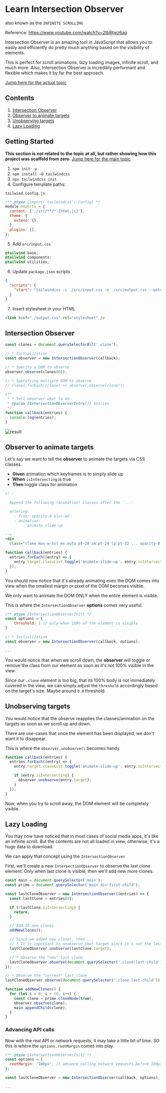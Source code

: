# Learn Intersection Observer

also known as the `INFINITE SCROLLING`

Reference: https://www.youtube.com/watch?v=2IbRtjez6ag

Intersection Observer is an amazing tool in JavaScript
that allows you to easily and efficiently do pretty much anything based on the visibility of elements.

This is perfect for scroll animations, lazy loading images, infinite scroll, and much more.
Also, Intersection Observer is incredibly performant and flexible which makes it by far the best approach.

[Jump here for the actual topic][main]

[main]: #intersection-observer

## Contents

1. [Intersection Observer](#intersection-observer)
2. [Observer to animate targets](#observer-to-animate-targets)
3. [Unobserving targets](#unobserving-targets)
4. [Lazy Loading](#lazy-loading)

## Getting Started

**This section is not related to the topic at all,
but rather showing how this project was scaffold from zero**. [Jump here for the main topic][main]

1. `npm init -y`
2. `npm install -D tailwindcss`
3. `npx tailwindcss init`
4. Configure template paths:

`tailwind.config.js`

```js
/** @type {import('tailwindcss').Config} */
module.exports = {
  content: ['./src/**/*.{html,js}'],
  theme: {
    extend: {},
  },
  plugins: [],
};
```

5. Add `src/input.css`

```css
@tailwind base;
@tailwind components;
@tailwind utilities;
```

6. Update `package.json` scripts

```json
{
  "scripts": {
    "start": "tailwindcss -i ./src/input.css -o ./src/output.css --watch"
  }
}
```

7. Insert stylesheet in your HTML

```html
<link href="./output.css" rel="stylesheet" />
```

## Intersection Observer

```js
const clones = document.querySelectorAll('.clone');

// * Initialization
const observer = new IntersectionObserver(callback);

// * Specify a DOM to observe
observer.observe(clones[0]);

// * Specifying multiple DOM to observe
// clones.forEach((clone) => observer.observe(clone));

/**
 * * Tell observer what to do
 * @param {IntersectionObserverEntry[]} entries
 */
function callback(entries) {
  console.log(entries);
}
```

![result](./rassets/first-order.png)

## Observer to animate targets

Let's say we want to tell the **observer** to animate the targets via CSS classes.

- **Given** animation which keyframes is to simply slide up
- **When** `isIntersecting` is true
- **Then** toggle class for animation

```html
<!-- 

  Append the following (animation) classes after the '...'

  entering: 
    - from: opacity-0 blur-md
    - animation: 
        - animate-slide-up

-->
<div
  class="clone max-w-5xl mx-auto pt-20 sm:pt-24 lg:pt-32 ... opacity-0 blur-md"></div>
```

```js
function callback(entries) {
  entries.forEach((entry) => {
    entry.target.classList.toggle('animate-slide-up', entry.isIntersecting);
  });
}
```

You should now notice that it's already animating even the DOM comes into view when the
smallest margin or pixel of the DOM becomes visible.

We only want to animate the DOM ONLY when the entire element is visible.

This is where the `IntersectionObserver` **options** comes very useful.

```js
/** @type {IntersectionObserverInit} */
const options = {
    threshold: 1 // only when 100% of the element is visible
}

// * Initialization
const observer = new IntersectionObserver(callback, options);

...
```

You would notice that when we scroll down, the **observer** will toggle or remove the class
from our element as soon as it's not 100% visible in the view.

Since our `.clone` element is too big, that its 100% body is not immediately covered in the view,
we can simply adjust the `threshold` accordingly based on the target's size. Maybe around `0.8` threshold.

## Unobserving targets

You would notice that the observe reapplies the classes/animation on the targets
as soon as we scroll up and down.

There are use-cases that once the element has been displayed, we don't want it to disappear.

This is where the `observer.unobserve()` becomes handy.

```js
function callback(entries) {
  entries.forEach((entry) => {
    entry.target.classList.toggle('animate-slide-up', entry.isIntersecting);

    if (entry.isIntersecting) {
      observer.unobserve(entry.target);
    }
  });
}
```

Now, when you try to scroll away, the DOM element will be completely visible.

## Lazy Loading

You may now have noticed that in most cases of social media apps, it's like an infinite scroll.
But the contents are not all loaded in view, otherwise, it's a huge data to download.

We can apply that concept using the `IntersectionObserver`

First, we'll create a new `IntersectionObserver` to observe the last clone element.
Only when last clone is visible, then we'll add new more clones.

```js
const main = document.querySelector('main');
const prime = document.querySelector('main div:first-child');

const lastCloneObserver = new IntersectionObserver((entries) => {
  const lastClone = entries[0];

  if (!lastClone.isIntersecting) {
    return;
  }

  // Add 10 new clones
  addNewClones();

  // Since we added new clones, then ...
  // ! It is important to unobserve that target since it's not the last clone anymore
  lastCloneObserver.unobserve(lastClone.target);

  // * Observe the "new" last clone
  lastCloneObserver.observe(document.querySelector('.clone:last-child'));
});

// * Observe the "current" last clone
lastCloneObserver.observe(document.querySelector('.clone:last-child'));

function addNewClones() {
  for (let i = 0; i < 10; i++) {
    const clone = prime.cloneNode(true);
    observer.observe(clone);
    main.appendChild(clone);
  }
}
```

### Advancing API calls

Now with the real API or network requests, it may take a little bit of time.
SO this is where the `options.rootMargin` comes into play.

```js
/** @type {IntersectionObserverInit} */
const options = {
  rootMargin: '100px', // advance calling network requests before 100px of the last child comes into view
};

const lastCloneObserver = new IntersectionObserver(callback, options);

...
```
